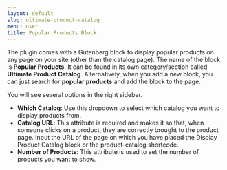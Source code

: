 ```yaml
---
layout: default
slug: ultimate-product-catalog
menu: user
title: Popular Products Block
---
```

The plugin comes with a Gutenberg block to display popular products on any page on your site (other than the catalog page). The name of the block is **Popular Products**. It can be found in its own category/section called **Ultimate Product Catalog**. Alternatively, when you add a new block, you can just search for **popular products** and add the block to the page.

You will see several options in the right sidebar.

- **Which Catalog**: Use this dropdown to select which catalog you want to display products from.
- **Catalog URL**: This attribute is required and makes it so that, when someone clicks on a product, they are correctly brought to the product page. Input the URL of the page on which you have placed the Display Product Catalog block or the product-catalog shortcode.
- **Number of Products**: This attribute is used to set the number of products you want to show.